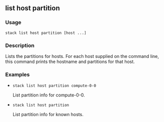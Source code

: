 ## list host partition

### Usage

`stack list host partition [host ...]`

### Description

Lists the partitions for hosts. For each host supplied on the command
	line, this command prints the hostname and partitions for that host.

### Examples

* `stack list host partition compute-0-0`

   List partition info for compute-0-0.

* `stack list host partition`

   List partition info for known hosts.



